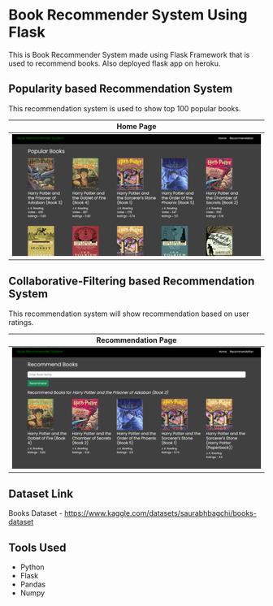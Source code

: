# Book Recommender System Using Flask
This is Book Recommender System made using Flask Framework that is used to recommend books. Also deployed flask app on heroku.

## Popularity based Recommendation System
This recommendation system is used to show top 100 popular books.<br>
<table>
    <thead>
        <tr>
            <th>Home Page</th>
        </tr>
    </thead>
    <tbody>
        <tr>
            <td><img src="image/img-1.png" alt="Book Image"></td>
        </tr>
    </tbody>
</table>

## Collaborative-Filtering based Recommendation System
This recommendation system will show recommendation based on user ratings.<br>
<table>
    <thead>
        <tr>
            <th>Recommendation Page</th>
        </tr>
    </thead>
    <tbody>
        <tr>
            <td><img src="image/img-2.png" alt="Book Image"></td>
        </tr>
    </tbody>
</table>

## Dataset Link
Books Dataset - https://www.kaggle.com/datasets/saurabhbagchi/books-dataset

## Tools Used
- Python
- Flask
- Pandas
- Numpy